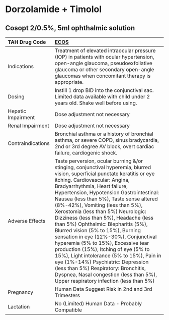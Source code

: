 # Dorzolamide + Timolol

## Cosopt 2/0.5%, 5ml ophthalmic solution

| TAH Drug Code      | [**ECOS**](https://www.tahsda.org.tw/drugs/hissearch.php?drug_code=ECOS)                                                                                                                                                                                                                                                                                                                                                                                                                                                                                                                                                                                                                                                                                                                                                 |
|:-------------------|:-------------------------------------------------------------------------------------------------------------------------------------------------------------------------------------------------------------------------------------------------------------------------------------------------------------------------------------------------------------------------------------------------------------------------------------------------------------------------------------------------------------------------------------------------------------------------------------------------------------------------------------------------------------------------------------------------------------------------------------------------------------------------------------------------------------------------|
| Indications        | Treatment of elevated intraocular pressure (IOP) in patients with ocular hypertension, open-angle glaucoma, pseudoexfoliative glaucoma or other secondary open-angle glaucomas when concomitant therapy is appropriate.                                                                                                                                                                                                                                                                                                                                                                                                                                                                                                                                                                                                  |
| Dosing             | Instill 1 drop BID into the conjunctival sac. Limited data available with child under 2 years old. Shake well before using.                                                                                                                                                                                                                                                                                                                                                                                                                                                                                                                                                                                                                                                                                              |
| Hepatic Impairment | Dose adjustment not necessary                                                                                                                                                                                                                                                                                                                                                                                                                                                                                                                                                                                                                                                                                                                                                                                            |
| Renal Impairment   | Dose adjustment not necessary                                                                                                                                                                                                                                                                                                                                                                                                                                                                                                                                                                                                                                                                                                                                                                                            |
| Contraindications  | Bronchial asthma or a history of bronchial asthma, or severe COPD, sinus bradycardia, 2nd or 3rd degree AV block, overt cardiac failure, cardiogenic shock.                                                                                                                                                                                                                                                                                                                                                                                                                                                                                                                                                                                                                                                              |
| Adverse Effects    | Taste perversion, ocular burning &/or stinging, conjunctival hyperemia, blurred vision, superficial punctate keratitis or eye itching. Cardiovascular: Angina, Bradyarrhythmia, Heart failure, Hypertension, Hypotension Gastrointestinal: Nausea (less than 5%), Taste sense altered (8%-42%), Vomiting (less than 5%), Xerostomia (less than 5%) Neurologic: Dizziness (less than 5%), Headache (less than 5%) Ophthalmic: Blepharitis (5%), Blurred vision (5% to 15%), Burning sensation in eye (12%-30%), Conjunctival hyperemia (5% to 15%), Excessive tear production (15%), Itching of eye (5% to 15%), Light intolerance (5% to 15%), Pain in eye (1%-14%) Psychiatric: Depression (less than 5%) Respiratory: Bronchitis, Dyspnea, Nasal congestion (less than 5%), Upper respiratory infection (less than 5%) |
| Pregnancy          | Human Data Suggest Risk in 2nd and 3rd Trimesters                                                                                                                                                                                                                                                                                                                                                                                                                                                                                                                                                                                                                                                                                                                                                                        |
| Lactation          | No (Limited) Human Data - Probably Compatible                                                                                                                                                                                                                                                                                                                                                                                                                                                                                                                                                                                                                                                                                                                                                                            |

